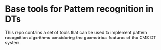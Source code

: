 # Base tools for Pattern recognition in DTs
This repo contains a set of tools that can be used to implement pattern recognition algorithms
considering the geometrical features of the CMS DT system.
